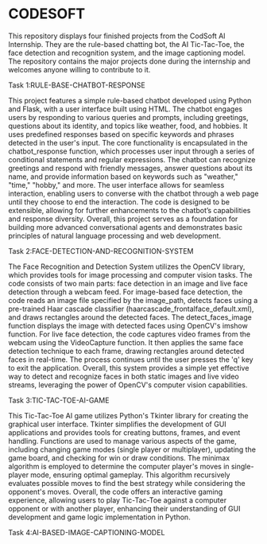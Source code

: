 # CODESOFT
This repository displays four finished projects from the CodSoft AI Internship. They are the rule-based chatting bot, the AI Tic-Tac-Toe, the face detection and recognition system, and the image captioning model. The repository contains the major projects done during the internship and welcomes anyone willing to contribute to it.


Task 1:RULE-BASE-CHATBOT-RESPONSE

This project features a simple rule-based chatbot developed using Python and Flask, with a user interface built using HTML. The chatbot engages users by responding to various queries and prompts, including greetings, questions about its identity, and topics like weather, food, and hobbies. It uses predefined responses based on specific keywords and phrases detected in the user's input.
The core functionality is encapsulated in the chatbot_response function, which processes user input through a series of conditional statements and regular expressions. The chatbot can recognize greetings and respond with friendly messages, answer questions about its name, and provide information based on keywords such as "weather," "time," "hobby," and more.
The user interface allows for seamless interaction, enabling users to converse with the chatbot through a web page until they choose to end the interaction. The code is designed to be extensible, allowing for further enhancements to the chatbot’s capabilities and response diversity.
Overall, this project serves as a foundation for building more advanced conversational agents and demonstrates basic principles of natural language processing and web development.



Task 2:FACE-DETECTION-AND-RECOGNITION-SYSTEM

The Face Recognition and Detection System utilizes the OpenCV library, which provides tools for image processing and computer vision tasks. The code consists of two main parts: face detection in an image and live face detection through a webcam feed.
For image-based face detection, the code reads an image file specified by the image_path, detects faces using a pre-trained Haar cascade classifier (haarcascade_frontalface_default.xml), and draws rectangles around the detected faces. The detect_faces_image function displays the image with detected faces using OpenCV's imshow function.
For live face detection, the code captures video frames from the webcam using the VideoCapture function. It then applies the same face detection technique to each frame, drawing rectangles around detected faces in real-time. The process continues until the user presses the 'q' key to exit the application.
Overall, this system provides a simple yet effective way to detect and recognize faces in both static images and live video streams, leveraging the power of OpenCV's computer vision capabilities.



Task 3:TIC-TAC-TOE-AI-GAME

This  Tic-Tac-Toe AI game utilizes Python's Tkinter library for creating the graphical user interface. 
Tkinter simplifies the development of GUI applications and provides tools for creating buttons, frames, and event handling. 
Functions are used to manage various aspects of the game, including changing game modes (single player or multiplayer), updating the game board, and checking for win or draw conditions. 
The minimax algorithm is employed to determine the computer player's moves in single-player mode, ensuring optimal gameplay. 
This algorithm recursively evaluates possible moves to find the best strategy while considering the opponent's moves. 
Overall, the code offers an interactive gaming experience, allowing users to play Tic-Tac-Toe against a computer opponent or with another player, enhancing their understanding of GUI development and game logic implementation in Python.



Task 4:AI-BASED-IMAGE-CAPTIONING-MODEL

